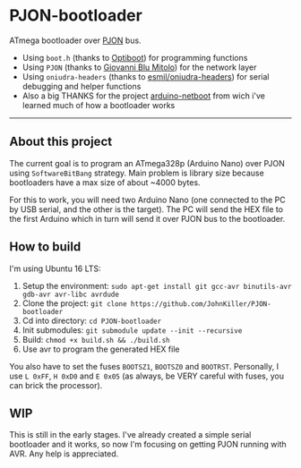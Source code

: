 # PJON-bootloader
ATmega bootloader over [PJON](https://github.com/gioblu/PJON/) bus.

 - Using `boot.h` (thanks to [Optiboot](https://github.com/Optiboot/optiboot)) for programming functions
 - Using `PJON` (thanks to [Giovanni Blu Mitolo](https://github.com/gioblu/PJON/)) for the network layer
 - Using `oniudra-headers` (thanks to [esmil/oniudra-headers](https://github.com/esmil/oniudra-headers)) for serial debugging and helper functions
 - Also a big THANKS for the project [arduino-netboot](https://github.com/esmil/arduino-netboot) from wich i've learned much of how a bootloader works

----------
## About this project
The current goal is to program an ATmega328p (Arduino Nano) over PJON using `SoftwareBitBang` strategy.
Main problem is library size because bootloaders have a max size of about ~4000 bytes.

For this to work, you will need two Arduino Nano (one connected to the PC by USB serial, and the other is the target). The PC will send the HEX file to the first Arduino which in turn will send it over PJON bus to the bootloader.

## How to build
I'm using Ubuntu 16 LTS:

 1. Setup the environment: `sudo apt-get install git gcc-avr binutils-avr gdb-avr avr-libc avrdude`
 2. Clone the project: `git clone https://github.com/JohnKiller/PJON-bootloader`
 3. Cd into directory: `cd PJON-bootloader`
 4. Init submodules: `git submodule update --init --recursive`
 5. Build: `chmod +x build.sh && ./build.sh`
 6. Use avr to program the generated HEX file

You also have to set the fuses `BOOTSZ1`, `BOOTSZ0` and `BOOTRST`. Personally, I use `L 0xFF`, `H 0xD0` and `E 0x05` (as always, be VERY careful with fuses, you can brick the processor).

## WIP
This is still in the early stages. I've already created a simple serial bootloader and it works, so now I'm focusing on getting PJON running with AVR. Any help is appreciated.
